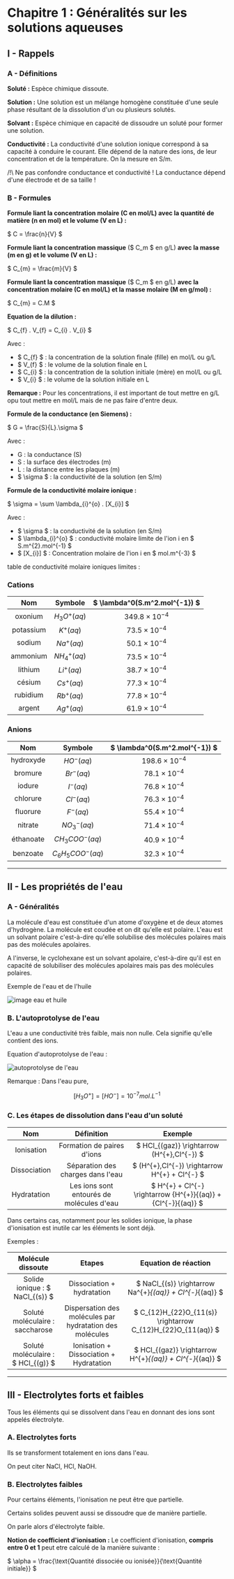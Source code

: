 # Chapitre 1 : Généralités sur les solutions aqueuses

## I - Rappels

### A - Définitions

**Soluté :** Espèce chimique dissoute. 

**Solution :** Une solution est un mélange homogène constituée d'une seule phase résultant de la dissolution d'un ou plusieurs solutés. 

**Solvant :** Espèce chimique en capacité de dissoudre un soluté pour former une solution. 

**Conductivité :** La conductivité d'une solution ionique correspond à sa capacité à conduire le courant. Elle dépend de la nature des ions, de leur concentration et de la température. On la mesure en S/m. 

/!\ Ne pas confondre conductance et conductivité ! La conductance dépend d'une électrode et de sa taille !

### B - Formules

**Formule liant la concentration molaire (C en mol/L) avec la quantité de matière (n en mol) et le volume (V en L) :**

$ C = \frac{n}{V} $

**Formule liant la concentration massique** ($ C_m $ en g/L) **avec la masse (m en g) et le volume (V en L) :**

$ C_{m} = \frac{m}{V} $

**Formule liant la concentration massique** ($ C_m $ en g/L) **avec la concentration molaire (C en mol/L) et la masse molaire (M en g/mol) :**

$ C_{m} = C.M $

**Equation de la dilution :**

$ C_{f} . V_{f} = C_{i} . V_{i} $

Avec : 

- $ C_{f} $ : la concentration de la solution finale (fille) en mol/L ou g/L
- $ V_{f} $ : le volume de la solution finale en L
- $ C_{i} $ : la concentration de la solution initiale (mère) en mol/L ou g/L
- $ V_{i} $ : le volume de la solution initiale en L

**Remarque :** Pour les concentrations, il est important de tout mettre en g/L opu tout mettre en mol/L mais de ne pas faire d'entre deux. 

**Formule de la conductance (en Siemens) :** 

$ G = \frac{S}{L}.\sigma $

Avec : 

- G : la conductance (S)
- S : la surface des électrodes (m)
- L : la distance entre les plaques (m)
- $ \sigma $ : la conductivité de la solution (en S/m)

**Formule de la conductivité molaire ionique :**

$ \sigma = \sum \lambda_{i}^{o} . [X_{i}] $

Avec : 

- $ \sigma $ : la conductivité de la solution (en S/m)
- $ \lambda_{i}^{o} $ : conductivité molaire limite de l'ion i en $ S.m^{2}.mol^{-1} $
- $ [X_{i}] $ : Concentration molaire de l'ion i en $ mol.m^{-3} $


table de conductivité molaire ioniques limites : 

### **Cations**

| Nom       | Symbole      | $ \lambda^0(S.m^2.mol^{-1}) $ |
| :-------: | :----------: | :---------------------------: |
| oxonium   | $H_3O^+(aq)$ | $349.8×10^{-4}$               |
| potassium | $K^+(aq)$    | $73.5×10^{-4}$                |
| sodium    | $Na^+(aq)$   | $50.1×10^{-4}$                |
| ammonium  | $NH_4^+(aq)$ | $73.5×10^{-4}$                |
| lithium   | $Li^+(aq)$   | $38.7×10^{-4}$                |
| césium    | $Cs^+(aq)$   | $77.3×10^{-4}$                |
| rubidium  | $Rb^+(aq)$   | $77.8×10^{-4}$                |
| argent    | $Ag^+(aq)$   | $61.9×10^{-4}$                |

### **Anions**

| Nom       | Symbole      | $ \lambda^0(S.m^2.mol^{-1}) $ |
| :-------: | :----------: | :---------------------------: |
| hydroxyde | $HO^-(aq)$ | $198.6×10^{-4}$ |
| bromure | $Br^-(aq)$ | $78.1×10^{-4}$ |
| iodure | $I^-(aq)$ | $76.8×10^{-4}$ |
| chlorure | $Cl^-(aq)$ | $76.3×10^{-4}$ |
| fluorure | $F^-(aq)$ | $55.4×10^{-4}$ |
| nitrate | $NO_3^-(aq)$ | $71.4×10^{-4}$ |
| éthanoate | $CH_3COO^-(aq)$ | $40.9×10^{-4}$ |
| benzoate | $C_6H_5COO^-(aq)$ | $32.3×10^{-4}$ |

----

## II - Les propriétés de l'eau

### A - Généralités

La molécule d'eau est constituée d'un atome d'oxygène et de deux atomes d'hydrogène. La molécule est coudée et on dit qu'elle est polaire. L'eau est un solvant polaire c'est-à-dire qu'elle solubilise des molécules polaires mais pas des molécules apolaires. 

A l'inverse, le cyclohexane est un solvant apolaire, c'est-à-dire qu'il est en capacité de solubiliser des molécules apolaires mais pas des molécules polaires. 

Exemple de l'eau et de l'huile

![image eau et huile](https://upload.wikimedia.org/wikipedia/commons/a/a4/Huile_et_eau.jpg)

### B. L'autoprotolyse de l'eau

L'eau a une conductivité très faible, mais non nulle. Cela signifie qu'elle contient des ions. 

Equation d'autoprotolyse de l'eau : 

![autoprotolyse de l'eau](https://www.lachimie.net/images/39.aut1.jpg)

Remarque : Dans l'eau pure, 

$$ 
[H_{3}O^{+}]=[HO^{-}]=10^{-7}mol.L^{-1}
$$


### C. Les étapes de dissolution dans l'eau d'un soluté 


| Nom | Définition | Exemple |
| :-: | :--------: | :-----: |
| Ionisation | Formation de paires d'ions | $ HCl_{(gaz)} \rightarrow (H^{+},Cl^{-}) $ |
| Dissociation | Séparation des charges dans l'eau | $ (H^{+},Cl^{-}) \rightarrow H^{+} + Cl^{-} $ |
| Hydratation | Les ions sont entourés de molécules d'eau | $ H^{+} + Cl^{-} \rightarrow {H^{+}}{(aq)} + {Cl^{-}}{(aq)} $ |

Dans certains cas, notamment pour les solides ionique, la phase d'ionisation est inutile car les éléments le sont déjà. 

Exemples :

| Molécule dissoute | Etapes | Equation de réaction |
| :---------------: | :----: | :------------------: |
| Solide ionique : $ NaCl_{(s)} $ | Dissociation + hydratation | $ NaCl_{(s)} \rightarrow Na^{+}_{(aq)} + Cl^{-}_{(aq)}  $ |
| Soluté moléculaire : saccharose | Dispersation des molécules par hydratation des molécules | $ C_{12}H_{22}O_{11(s)} \rightarrow C_{12}H_{22}O_{11(aq)} $ |
| Soluté moléculaire : $ HCl_{(g)} $ | Ionisation + Dissociation + Hydratation | $ HCl_{(gaz)} \rightarrow H^{+}_{(aq)} + Cl^{-}_{(aq)}  $

---

## III - Electrolytes forts et faibles

Tous les éléments qui se dissolvent dans l'eau en donnant des ions sont appelés électrolyte. 

### A. Electrolytes forts

Ils se transforment totalement en ions dans l'eau. 

On peut citer NaCl, HCl, NaOH. 

### B. Electrolytes faibles 

Pour certains éléments, l'ionisation ne peut être que partielle. 

Certains solides peuvent aussi se dissoudre que de manière partielle. 

On parle alors d'électrolyte faible. 

**Notion de coefficient d'ionisation :**
Le coefficient d'ionisation, **compris entre 0 et 1** peut etre calculé de la manière suivante : 

$ \alpha = \frac{\text{Quantité dissociée ou ionisée}}{\text{Quantité initiale}} $ 



